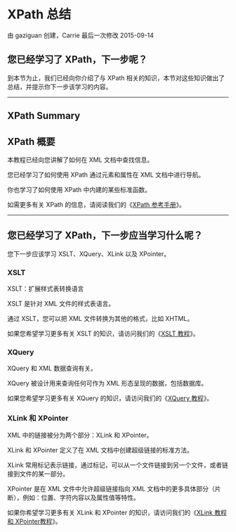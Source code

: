 # XPath 总结

由 gaziguan 创建，Carrie 最后一次修改 2015-09-14

## 您已经学习了 XPath，下一步呢？

到本节为止，我们已经向你介绍了与 XPath 相关的知识，本节对这些知识做出了总结，并提示你下一步该学习的内容。

------

## XPath Summary

## XPath 概要

本教程已经向您讲解了如何在 XML 文档中查找信息。

您已经学习了如何使用 XPath 通过元素和属性在 XML 文档中进行导航。

你也学习了如何使用 XPath 中内建的某些标准函数。

如需更多有关 XPath 的信息，请阅读我们的《[XPath 参考手册](https://www.w3cschool.cn/xpath/xpath-functions.html)》。

------

## 您已经学习了 XPath，下一步应当学习什么呢？

您下一步应该学习 XSLT、XQuery、XLink 以及 XPointer。

### XSLT

XSLT：扩展样式表转换语言

XSLT 是针对 XML 文件的样式表语言。

通过 XSLT，您可以把 XML 文件转换为其他的格式，比如 XHTML。

如果您希望学习更多有关 XSLT 的知识，请访问我们的《[XSLT 教程](https://www.w3cschool.cn/index-12.html)》。

### XQuery

XQuery 和 XML 数据查询有关。

XQuery 被设计用来查询任何可作为 XML 形态呈现的数据，包括数据库。

如果您希望学习更多有关 XQuery 的知识，请访问我们的《[XQuery 教程](https://www.w3cschool.cn/xquery/xquery-tutorial.html)》。

### XLink 和 XPointer

XML 中的链接被分为两个部分：XLink 和 XPointer。

XLink 和 XPointer 定义了在 XML 文档中创建超级链接的标准方法。

XLink 常用标记表示链接，通过标记，可以从一个文件链接到另一个文件，或者链接到文件的某一部分。

XPointer 是在 XML 文件中允许超级链接指向 XML 文档中的更多具体部分（片断），例如：位置、字符内容以及属性值等特性。

如果你希望学习更多有关 XLink 和 XPointer 的知识，请访问我们的《[XLink 教程和 XPointer教程](https://www.w3cschool.cn/xlink/xlink-tutorial.html)》。